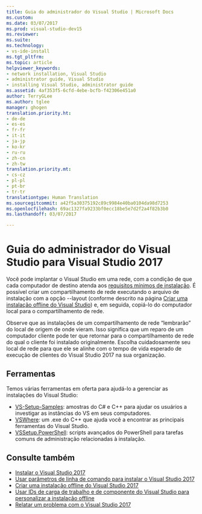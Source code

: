 ```yaml
---
title: Guia do administrador do Visual Studio | Microsoft Docs
ms.custom: 
ms.date: 03/07/2017
ms.prod: visual-studio-dev15
ms.reviewer: 
ms.suite: 
ms.technology:
- vs-ide-install
ms.tgt_pltfrm: 
ms.topic: article
helpviewer_keywords:
- network installation, Visual Studio
- administrator guide, Visual Studio
- installing Visual Studio, administrator guide
ms.assetid: 4af353f5-6cfd-4ebe-bcfb-f42306e451a0
author: TerryGLee
ms.author: tglee
manager: ghogen
translation.priority.ht:
- de-de
- es-es
- fr-fr
- it-it
- ja-jp
- ko-kr
- ru-ru
- zh-cn
- zh-tw
translation.priority.mt:
- cs-cz
- pl-pl
- pt-br
- tr-tr
translationtype: Human Translation
ms.sourcegitcommit: a42f5a30375192c89c9984e40ba0104da98d7253
ms.openlocfilehash: 69ac1327fa9233bf0ecc18be5e7d2f2a4f82b3b0
ms.lasthandoff: 03/07/2017

---
```

# <a name="visual-studio-administrator-guide-for-visual-studio-2017"></a>Guia do administrador do Visual Studio para Visual Studio 2017

Você pode implantar o Visual Studio em uma rede, com a condição de que cada computador de destino atenda aos [requisitos mínimos de instalação](https://www.visualstudio.com/en-us/productinfo/vs2017-system-requirements-vs). É possível criar um compartilhamento de rede executando o arquivo de instalação com a opção --layout (conforme descrito na página [Criar uma instalação offline do Visual Studio](create-an-offline-installation-of-visual-studio.md)) e, em seguida, copiá-lo do computador local para o compartilhamento de rede.   

 Observe que as instalações de um compartilhamento de rede “lembrarão” do local de origem de onde vieram. Isso significa que um reparo de um computador cliente pode ter que retornar para o compartilhamento de rede do qual o cliente foi instalado originalmente. Escolha cuidadosamente seu local de rede para que ele se alinhe com o tempo de vida esperado de execução de clientes do Visual Studio 2017 na sua organização.

## <a name="tools"></a>Ferramentas

 Temos várias ferramentas em oferta para ajudá-lo a gerenciar as instalações do Visual Studio:

* [VS-Setup-Samples](https://github.com/microsoft/vs-setup-samples): amostras do C# e C++ para ajudar os usuários a investigar as instâncias do VS em seus computadores.
* [VSWhere](https://github.com/microsoft/vswhere): um .exe do C++ que ajuda você a encontrar as principais ferramentas do Visual Studio.
* [VSSetup.PowerShell](https://github.com/microsoft/vssetup.powershell): scripts avançados do PowerShell para tarefas comuns de administração relacionadas à instalação.


## <a name="see-also"></a>Consulte também
* [Instalar o Visual Studio 2017](install-visual-studio.md)
* [Usar parâmetros de linha de comando para instalar o Visual Studio 2017](use-command-line-parameters-to-install-visual-studio.md)
* [Criar uma instalação offline do Visual Studio 2017](create-an-offline-installation-of-visual-studio.md)
* [Usar IDs de carga de trabalho e de componente do Visual Studio para personalizar a instalação offline](workload-and-component-ids.md)
* [Relatar um problema com o Visual Studio 2017](../ide/how-to-report-a-problem-with-visual-studio-2017.md)

